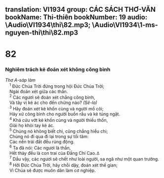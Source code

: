 translation: VI1934
group: CÁC SÁCH THƠ-VĂN
bookName: Thi-thiên 
bookNumber: 19
audio: \Audio\VI1934\thi\82.mp3; \Audio\VI1934\1-ms-nguyen-thi\thi\82.mp3
-------

<div class="title"><h1>82</h1><h3>Nghiêm trách kẻ đoán xét không công bình</h3><i>Thơ A-sáp làm</i></div>
<span class="verse thi_82_1"> <sup>1</sup> Đức Chúa Trời đứng trong hội Đức Chúa Trời; <br/> Ngài đoán xét giữa các thần. <br/></span>
<span class="verse thi_82_2"> <sup>2</sup> Các ngươi sẽ đoán xét chẳng công bình, <br/> Và tây vị kẻ ác cho đến chừng nào? <em>(Sê-la)</em><br/></span>
<span class="verse thi_82_3"> <sup>3</sup> Hãy đoán xét kẻ khốn cùng và người mồ côi; <br/> Hãy xử công bình cho người buồn rầu và kẻ túng ngặt. <br/></span>
<span class="verse thi_82_4"> <sup>4</sup> Khá cứu vớt kẻ khốn cùng và người thiếu thốn, <br/> Giải họ khỏi tay kẻ ác. <br/></span>
<span class="verse thi_82_5"> <sup>5</sup> Chúng nó không biết chi, cũng chẳng hiểu chi; <br/> Chúng nó đi qua đi lại trong sự tối tăm: <br/> Các nền trái đất đều rúng động. <br/></span>
<span class="verse thi_82_6"> <sup>6</sup> Ta đã nói: Các ngươi là thần, <br/> Hết thảy đều là con trai của Đấng Chí Cao.<a data-toggle="tooltip" data-placement="bottom" title="Gi 10:34">⚓</a><br/></span>
<span class="verse thi_82_7"> <sup>7</sup> Dầu vậy, các ngươi sẽ chết như loài người, sa ngã như một quan trưởng. <br/></span>
<span class="verse thi_82_8"> <sup>8</sup> Hỡi Đức Chúa Trời, hãy chỗi dậy, đoán xét thế gian; <br/> Vì Chúa sẽ được muôn dân làm cơ nghiệp. <br/></span>
